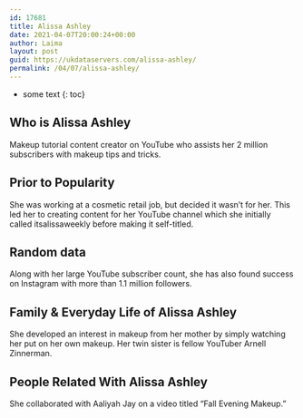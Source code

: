 ```yaml
---
id: 17681
title: Alissa Ashley
date: 2021-04-07T20:00:24+00:00
author: Laima
layout: post
guid: https://ukdataservers.com/alissa-ashley/
permalink: /04/07/alissa-ashley/
---
```


* some text
{: toc}


## Who is Alissa Ashley
                  
                  
                  
Makeup tutorial content creator on YouTube who assists her 2 million subscribers with makeup tips and tricks.
                  
              
            
              
            
                
                
                
## Prior to Popularity
                  
                  
                  
She was working at a cosmetic retail job, but decided it wasn&#8217;t for her. This led her to creating content for her YouTube channel which she initially called itsalissaweekly before making it self-titled.
                  
              
            
              
            
                
                
                
## Random data
                  
                  
                  
Along with her large YouTube subscriber count, she has also found success on Instagram with more than 1.1 million followers.
                  
              
            
              
            
                
                
                
## Family & Everyday Life of Alissa Ashley
                  
                  
                  
She developed an interest in makeup from her mother by simply watching her put on her own makeup. Her twin sister is fellow YouTuber Arnell Zinnerman.
                  
              
            
              
            
                
                
                
## People Related With Alissa Ashley
                  
                  
                  
She collaborated with Aaliyah Jay on a video titled &#8220;Fall Evening Makeup.&#8221;
                  
              
            
              
            
                
              
            
              
              
            
            
              
            
          
          
          